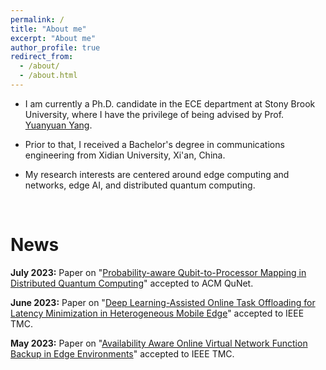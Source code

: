 ```yaml
---
permalink: /
title: "About me"
excerpt: "About me"
author_profile: true
redirect_from: 
  - /about/
  - /about.html
---
```


* I am currently a Ph.D. candidate in the ECE department at Stony Brook University, where I have the privilege of being advised by Prof. [Yuanyuan Yang](http://www.ece.sunysb.edu/~yang/).

* Prior to that, I received a Bachelor's degree in communications engineering from Xidian University, Xi'an, China.

* My research interests are centered around edge computing and networks, edge AI, and distributed quantum computing.

<br />

News
=====
**July 2023:** Paper on "[Probability-aware Qubit-to-Processor Mapping in Distributed Quantum Computing](https://doi.org/10.1145/3610251.3610554)" accepted to ACM QuNet.

**June 2023:** Paper on "[Deep Learning-Assisted Online Task Offloading for Latency Minimization in Heterogeneous Mobile Edge](https://doi.org/10.1109/TMC.2023.3285882)" accepted to IEEE TMC.

**May 2023:** Paper on "[Availability Aware Online Virtual Network Function Backup in Edge Environments](https://doi.org/10.1109/TMC.2023.3282156)" accepted to IEEE TMC.

<!-- <script type="text/javascript" id="clustrmaps" src="//clustrmaps.com/map_v2.js?d=e-VNViToF7b8UTXUwpUCeShGxls-0x06T0RDOH1SOvA&cl=ffffff&w=a"></script> -->
<script type="text/javascript" id="clustrmaps" src="//clustrmaps.com/map_v2.js?d=gAgfQhJkiduBezv9gS6KiY8nFk8IFniaLQrNftYMGk0"></script>

